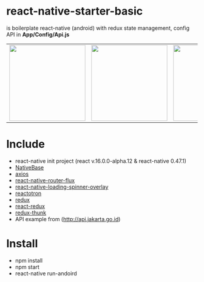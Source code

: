 # react-native-starter-basic
is boilerplate react-native (android) with redux state management, 
config API in **App/Config/Api.js**

<table>
  <tr>
    <td><img src="https://image.ibb.co/hg6szv/home.png" width="200px"></td>
    <td><img src="https://image.ibb.co/b2vwRa/rsu.png" width="200px"></td>
    <td><img src="https://image.ibb.co/cAp1sF/rsk.png" width="200px"></td>
    <td><img src="https://image.ibb.co/daHnXF/puskesmas.png" width="200px"></td>
    <td><img src="https://image.ibb.co/gqA3xQ/mapsexample.png" width="200px"></a></td>
  </tr>
</table>

# Include
- react-native init project (react v.16.0.0-alpha.12 & react-native 0.47.1)
- <a href="https://github.com/GeekyAnts/NativeBase">NativeBase</a>
- <a href="https://github.com/mzabriskie/axios">axios</a>
- <a href="https://github.com/aksonov/react-native-router-flux">react-native-router-flux</a>
- <a href="https://github.com/joinspontaneous/react-native-loading-spinner-overlay">react-native-loading-spinner-overlay</a>
- <a href="https://github.com/infinitered/reactotron">reactotron</a>
- <a href="https://github.com/reactjs/redux">redux</a>
- <a href="https://github.com/reactjs/react-redux">react-redux</a>
- <a href="https://github.com/gaearon/redux-thunk">redux-thunk</a>
- API example from (http://api.jakarta.go.id)

# Install
- npm install
- npm start
- react-native run-andoird
